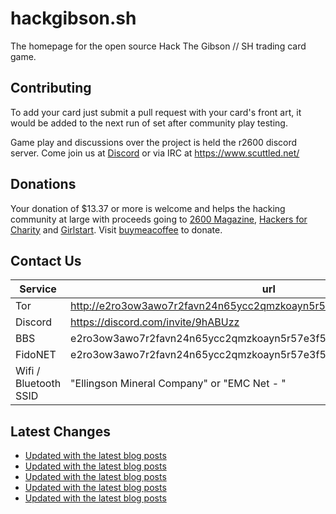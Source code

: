# hackgibson.sh
The homepage for the open source Hack The Gibson // SH trading card game.


## Contributing

To add your card just submit a pull request with your card's front art, it would be added to the next run of set after community play testing.

Game play and discussions over the project is held the r2600 discord server. Come join us at [Discord](https://discord.com/invite/9hABUzz) or via IRC at https://www.scuttled.net/


## Donations

Your donation of $13.37 or more is welcome and helps the hacking community at large with proceeds going to [2600 Magazine](https://2600.com/), [Hackers for Charity](https://hackersforcharity.org) and [Girlstart](https://girlstart.org).  Visit [buymeacoffee](https://www.buymeacoffee.com/hackgibson.sh) to donate.


## Contact Us

Service | url
-|-
Tor | http://e2ro3ow3awo7r2favn24n65ycc2qmzkoayn5r57e3f56nvjwdcgg32ad.onion
Discord | https://discord.com/invite/9hABUzz
BBS | e2ro3ow3awo7r2favn24n65ycc2qmzkoayn5r57e3f56nvjwdcgg32ad.onion:23
FidoNET | e2ro3ow3awo7r2favn24n65ycc2qmzkoayn5r57e3f56nvjwdcgg32ad.onion:24554
Wifi / Bluetooth SSID | "Ellingson Mineral Company" or "EMC Net - <fidonet address>"

## Latest Changes
<!-- BLOG-POST-LIST:START -->
- [Updated with the latest blog posts](https://github.com/DFW2600/hackgibson.sh/commit/7a697675664a1b60d65857bb7c8a1d314150f6da)
- [Updated with the latest blog posts](https://github.com/DFW2600/hackgibson.sh/commit/0ad219ce85a8f568f3b33a1197599359bd3c7f46)
- [Updated with the latest blog posts](https://github.com/DFW2600/hackgibson.sh/commit/628853ecd6e9cd087ebe9ea0e991e86237d03503)
- [Updated with the latest blog posts](https://github.com/DFW2600/hackgibson.sh/commit/214db4583624d665a2b554c5eeae6a160fad2ebd)
- [Updated with the latest blog posts](https://github.com/DFW2600/hackgibson.sh/commit/bdb5dc3e92d49e9f979e6739ef0f644c5ccd9e81)
<!-- BLOG-POST-LIST:END -->

